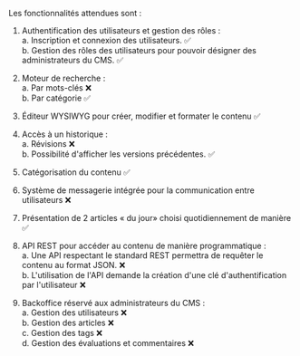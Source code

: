 Les fonctionnalités attendues sont :

1) Authentification des utilisateurs et gestion des rôles :<br>
a. Inscription et connexion des utilisateurs. :white_check_mark: <br>
b. Gestion des rôles des utilisateurs pour pouvoir désigner des administrateurs du CMS. :white_check_mark: <br>

2) Moteur de recherche :<br>
a. Par mots-clés :x: <br>
b. Par catégorie :white_check_mark: <br>
   
3) Éditeur WYSIWYG pour créer, modifier et formater le contenu :white_check_mark: <br>

4) Accès à un historique : <br>
a. Révisions :x: <br>
b. Possibilité d'afficher les versions précédentes. :white_check_mark: <br>
   
6) Catégorisation du contenu :white_check_mark: <br>
   
8) Système de messagerie intégrée pour la communication entre utilisateurs :x: <br>
   
10) Présentation de 2 articles « du jour» choisi quotidiennement de manière :white_check_mark: <br>
    
12) API REST pour accéder au contenu de manière programmatique : <br>
a. Une API respectant le standard REST permettra de requêter le contenu au format JSON. :x: <br>
b. L'utilisation de l'API demande la création d'une clé d'authentification par l'utilisateur :x: <br>

14) Backoffice réservé aux administrateurs du CMS : <br>
a. Gestion des utilisateurs :x: <br>
b. Gestion des articles :x: <br>
c. Gestion des tags :x: <br>
d. Gestion des évaluations et commentaires :x: <br>
